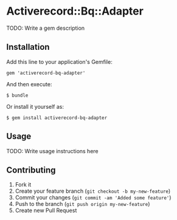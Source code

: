 # Activerecord::Bq::Adapter

TODO: Write a gem description

## Installation

Add this line to your application's Gemfile:

    gem 'activerecord-bq-adapter'

And then execute:

    $ bundle

Or install it yourself as:

    $ gem install activerecord-bq-adapter

## Usage

TODO: Write usage instructions here

## Contributing

1. Fork it
2. Create your feature branch (`git checkout -b my-new-feature`)
3. Commit your changes (`git commit -am 'Added some feature'`)
4. Push to the branch (`git push origin my-new-feature`)
5. Create new Pull Request
